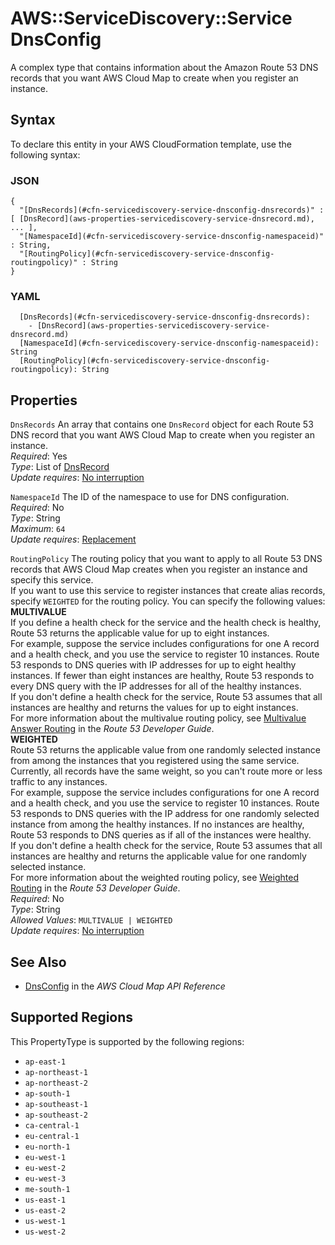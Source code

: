 # AWS::ServiceDiscovery::Service DnsConfig<a name="aws-properties-servicediscovery-service-dnsconfig"></a>

A complex type that contains information about the Amazon Route 53 DNS records that you want AWS Cloud Map to create when you register an instance\.

## Syntax<a name="aws-properties-servicediscovery-service-dnsconfig-syntax"></a>

To declare this entity in your AWS CloudFormation template, use the following syntax:

### JSON<a name="aws-properties-servicediscovery-service-dnsconfig-syntax.json"></a>

```
{
  "[DnsRecords](#cfn-servicediscovery-service-dnsconfig-dnsrecords)" : [ [DnsRecord](aws-properties-servicediscovery-service-dnsrecord.md), ... ],
  "[NamespaceId](#cfn-servicediscovery-service-dnsconfig-namespaceid)" : String,
  "[RoutingPolicy](#cfn-servicediscovery-service-dnsconfig-routingpolicy)" : String
}
```

### YAML<a name="aws-properties-servicediscovery-service-dnsconfig-syntax.yaml"></a>

```
  [DnsRecords](#cfn-servicediscovery-service-dnsconfig-dnsrecords): 
    - [DnsRecord](aws-properties-servicediscovery-service-dnsrecord.md)
  [NamespaceId](#cfn-servicediscovery-service-dnsconfig-namespaceid): String
  [RoutingPolicy](#cfn-servicediscovery-service-dnsconfig-routingpolicy): String
```

## Properties<a name="aws-properties-servicediscovery-service-dnsconfig-properties"></a>

`DnsRecords`  <a name="cfn-servicediscovery-service-dnsconfig-dnsrecords"></a>
An array that contains one `DnsRecord` object for each Route 53 DNS record that you want AWS Cloud Map to create when you register an instance\.  
*Required*: Yes  
*Type*: List of [DnsRecord](aws-properties-servicediscovery-service-dnsrecord.md)  
*Update requires*: [No interruption](https://docs.aws.amazon.com/AWSCloudFormation/latest/UserGuide/using-cfn-updating-stacks-update-behaviors.html#update-no-interrupt)

`NamespaceId`  <a name="cfn-servicediscovery-service-dnsconfig-namespaceid"></a>
The ID of the namespace to use for DNS configuration\.  
*Required*: No  
*Type*: String  
*Maximum*: `64`  
*Update requires*: [Replacement](https://docs.aws.amazon.com/AWSCloudFormation/latest/UserGuide/using-cfn-updating-stacks-update-behaviors.html#update-replacement)

`RoutingPolicy`  <a name="cfn-servicediscovery-service-dnsconfig-routingpolicy"></a>
The routing policy that you want to apply to all Route 53 DNS records that AWS Cloud Map creates when you register an instance and specify this service\.  
If you want to use this service to register instances that create alias records, specify `WEIGHTED` for the routing policy\.
You can specify the following values:  
 **MULTIVALUE**   
If you define a health check for the service and the health check is healthy, Route 53 returns the applicable value for up to eight instances\.  
For example, suppose the service includes configurations for one A record and a health check, and you use the service to register 10 instances\. Route 53 responds to DNS queries with IP addresses for up to eight healthy instances\. If fewer than eight instances are healthy, Route 53 responds to every DNS query with the IP addresses for all of the healthy instances\.  
If you don't define a health check for the service, Route 53 assumes that all instances are healthy and returns the values for up to eight instances\.  
For more information about the multivalue routing policy, see [Multivalue Answer Routing](https://docs.aws.amazon.com/Route53/latest/DeveloperGuide/routing-policy.html#routing-policy-multivalue) in the *Route 53 Developer Guide*\.  
 **WEIGHTED**   
Route 53 returns the applicable value from one randomly selected instance from among the instances that you registered using the same service\. Currently, all records have the same weight, so you can't route more or less traffic to any instances\.  
For example, suppose the service includes configurations for one A record and a health check, and you use the service to register 10 instances\. Route 53 responds to DNS queries with the IP address for one randomly selected instance from among the healthy instances\. If no instances are healthy, Route 53 responds to DNS queries as if all of the instances were healthy\.  
If you don't define a health check for the service, Route 53 assumes that all instances are healthy and returns the applicable value for one randomly selected instance\.  
For more information about the weighted routing policy, see [Weighted Routing](https://docs.aws.amazon.com/Route53/latest/DeveloperGuide/routing-policy.html#routing-policy-weighted) in the *Route 53 Developer Guide*\.  
*Required*: No  
*Type*: String  
*Allowed Values*: `MULTIVALUE | WEIGHTED`  
*Update requires*: [No interruption](https://docs.aws.amazon.com/AWSCloudFormation/latest/UserGuide/using-cfn-updating-stacks-update-behaviors.html#update-no-interrupt)

## See Also<a name="aws-properties-servicediscovery-service-dnsconfig--seealso"></a>
+  [DnsConfig](https://docs.aws.amazon.com/cloud-map/latest/api/API_DnsConfig.html) in the *AWS Cloud Map API Reference* 

## Supported Regions

This PropertyType is supported by the following regions:

- `ap-east-1`
- `ap-northeast-1`
- `ap-northeast-2`
- `ap-south-1`
- `ap-southeast-1`
- `ap-southeast-2`
- `ca-central-1`
- `eu-central-1`
- `eu-north-1`
- `eu-west-1`
- `eu-west-2`
- `eu-west-3`
- `me-south-1`
- `us-east-1`
- `us-east-2`
- `us-west-1`
- `us-west-2`
